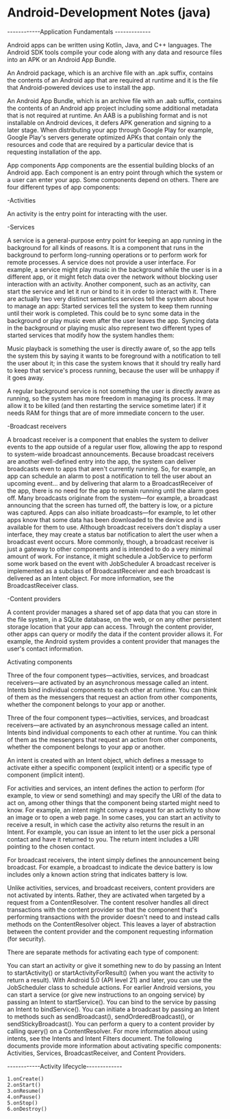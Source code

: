 # Android-Development Notes (java)

------------Application Fundamentals -------------

Android apps can be written using Kotlin, Java, and C++ languages. The Android SDK tools compile your code along with any data and resource files into an APK or an Android App Bundle.

An Android package, which is an archive file with an .apk suffix, contains the contents of an Android app that are required at runtime and it is the file that Android-powered devices use to install the app.

An Android App Bundle, which is an archive file with an .aab suffix, contains the contents of an Android app project including some additional metadata that is not required at runtime. An AAB is a publishing format and is not installable on Android devices, it defers APK generation and signing to a later stage. When distributing your app through Google Play for example, Google Play's servers generate optimized APKs that contain only the resources and code that are required by a particular device that is requesting installation of the app.

App components
App components are the essential building blocks of an Android app. Each component is an entry point through which the system or a user can enter your app. Some components depend on others.
There are four different types of app components:

-Activities

 An activity is the entry point for interacting with the user.
 
-Services

A service is a general-purpose entry point for keeping an app running in the background for all kinds of reasons. It is a component that runs in the background to perform long-running operations or to perform work for remote processes. A service does not provide a user interface. For example, a service might play music in the background while the user is in a different app, or it might fetch data over the network without blocking user interaction with an activity. Another component, such as an activity, can start the service and let it run or bind to it in order to interact with it. There are actually two very distinct semantics services tell the system about how to manage an app: Started services tell the system to keep them running until their work is completed. This could be to sync some data in the background or play music even after the user leaves the app. Syncing data in the background or playing music also represent two different types of started services that modify how the system handles them:

  Music playback is something the user is directly aware of, so the app tells the system this by saying it wants to be foreground with a notification to tell the  user about it; in this case the system knows that it should try really hard to keep that service's process running, because the user will be unhappy if it goes away.

  A regular background service is not something the user is directly aware as running, so the system has more freedom in managing its process. It may allow it to be killed (and then restarting the service sometime later) if it needs RAM for things that are of more immediate concern to the user.

-Broadcast receivers

A broadcast receiver is a component that enables the system to deliver events to the app outside of a regular user flow, allowing the app to respond to system-wide broadcast announcements. Because broadcast receivers are another well-defined entry into the app, the system can deliver broadcasts even to apps that aren't currently running. So, for example, an app can schedule an alarm to post a notification to tell the user about an upcoming event... and by delivering that alarm to a BroadcastReceiver of the app, there is no need for the app to remain running until the alarm goes off. Many broadcasts originate from the system—for example, a broadcast announcing that the screen has turned off, the battery is low, or a picture was captured. Apps can also initiate broadcasts—for example, to let other apps know that some data has been downloaded to the device and is available for them to use. Although broadcast receivers don't display a user interface, they may create a status bar notification to alert the user when a broadcast event occurs. More commonly, though, a broadcast receiver is just a gateway to other components and is intended to do a very minimal amount of work. For instance, it might schedule a JobService to perform some work based on the event with JobScheduler
A broadcast receiver is implemented as a subclass of BroadcastReceiver and each broadcast is delivered as an Intent object. For more information, see the BroadcastReceiver class.

-Content providers

A content provider manages a shared set of app data that you can store in the file system, in a SQLite database, on the web, or on any other persistent storage location that your app can access. Through the content provider, other apps can query or modify the data if the content provider allows it. For example, the Android system provides a content provider that manages the user's contact information. 

Activating components

Three of the four component types—activities, services, and broadcast receivers—are activated by an asynchronous message called an intent. Intents bind individual components to each other at runtime. You can think of them as the messengers that request an action from other components, whether the component belongs to your app or another.

Three of the four component types—activities, services, and broadcast receivers—are activated by an asynchronous message called an intent. Intents bind individual components to each other at runtime. You can think of them as the messengers that request an action from other components, whether the component belongs to your app or another.

An intent is created with an Intent object, which defines a message to activate either a specific component (explicit intent) or a specific type of component (implicit intent).

For activities and services, an intent defines the action to perform (for example, to view or send something) and may specify the URI of the data to act on, among other things that the component being started might need to know. For example, an intent might convey a request for an activity to show an image or to open a web page. In some cases, you can start an activity to receive a result, in which case the activity also returns the result in an Intent. For example, you can issue an intent to let the user pick a personal contact and have it returned to you. The return intent includes a URI pointing to the chosen contact.

For broadcast receivers, the intent simply defines the announcement being broadcast. For example, a broadcast to indicate the device battery is low includes only a known action string that indicates battery is low.

Unlike activities, services, and broadcast receivers, content providers are not activated by intents. Rather, they are activated when targeted by a request from a ContentResolver. The content resolver handles all direct transactions with the content provider so that the component that's performing transactions with the provider doesn't need to and instead calls methods on the ContentResolver object. This leaves a layer of abstraction between the content provider and the component requesting information (for security).

There are separate methods for activating each type of component:

You can start an activity or give it something new to do by passing an Intent to startActivity() or startActivityForResult() (when you want the activity to return a result).
With Android 5.0 (API level 21) and later, you can use the JobScheduler class to schedule actions. For earlier Android versions, you can start a service (or give new instructions to an ongoing service) by passing an Intent to startService(). You can bind to the service by passing an Intent to bindService().
You can initiate a broadcast by passing an Intent to methods such as sendBroadcast(), sendOrderedBroadcast(), or sendStickyBroadcast().
You can perform a query to a content provider by calling query() on a ContentResolver.
For more information about using intents, see the Intents and Intent Filters document. The following documents provide more information about activating specific components: Activities, Services, BroadcastReceiver, and Content Providers.


------------Activity lifecycle-------------
```
1.onCreate()
2.onStart()
3.onResume()
4.onPause()
5.onStop()
6.onDestroy() 
```

